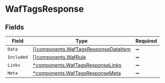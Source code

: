 # WafTagsResponse


## Fields

| Field                                                                                  | Type                                                                                   | Required                                                                               | Description                                                                            |
| -------------------------------------------------------------------------------------- | -------------------------------------------------------------------------------------- | -------------------------------------------------------------------------------------- | -------------------------------------------------------------------------------------- |
| `Data`                                                                                 | [][components.WafTagsResponseDataItem](../../models/shared/waftagsresponsedataitem.md) | :heavy_minus_sign:                                                                     | N/A                                                                                    |
| `Included`                                                                             | [][components.WafRule](../../models/shared/wafrule.md)                                 | :heavy_minus_sign:                                                                     | N/A                                                                                    |
| `Links`                                                                                | [*components.WafTagsResponseLinks](../../models/shared/waftagsresponselinks.md)        | :heavy_minus_sign:                                                                     | N/A                                                                                    |
| `Meta`                                                                                 | [*components.WafTagsResponseMeta](../../models/shared/waftagsresponsemeta.md)          | :heavy_minus_sign:                                                                     | N/A                                                                                    |